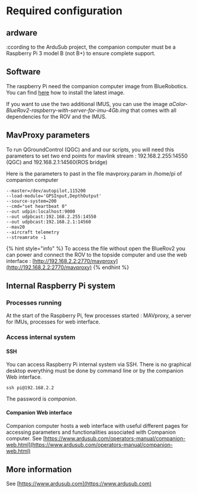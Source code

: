 # Required configuration

## ardware

:ccording to the ArduSub project, the companion computer must be a Raspberry Pi 3 model B \(not B+\) to ensure complete support.

## Software

The raspberry Pi need the companion computer image from BlueRobotics. You can find [here](https://www.ardusub.com/getting-started/installation.html#ardusub) how to install the latest image.

If you want to use the two additional IMUS, you can use the image _aColor-BlueRov2-raspberry-with-server-for-imu-4Gb.img_ that comes with all dependencies for the ROV and the IMUS.

## MavProxy parameters

To run QGroundControl \(QGC\) and and our scripts, you will need this parameters to set two end points for mavlink stream : 192.168.2.255:14550 \(QGC\) and 192.168.2.1:14560\(ROS bridge\)

Here is the parameters to past in the file mavproxy.param in /home/pi of companion computer

```text
--master=/dev/autopilot,115200
--load-module='GPSInput,DepthOutput'
--source-system=200
--cmd="set heartbeat 0"
--out udpin:localhost:9000
--out udpbcast:192.168.2.255:14550
--out udpbcast:192.168.2.1:14560
--mav20
--aircraft telemetry
--streamrate -1
```

{% hint style="info" %}
To access the file without open the BlueRov2 you can power and connect the ROV to the topside computer and use the web interface : [http://192.168.2.2:2770/mavproxy](http://192.168.2.2:2770/mavproxy)
{% endhint %}

## Internal Raspberry Pi system

### Processes running

At the start of the Raspberry Pi, few processes started : MAVproxy, a server for IMUs, processes for web interface.

### Access internal system

#### SSH

You can access Raspberry Pi internal system via SSH. There is no graphical desktop everything must be done by command line or by the companion Web interface.

```text
ssh pi@192.168.2.2
```

The password is _companion_.

#### Companion Web interface

Companion computer hosts a web interface with useful different pages for accessing parameters and functionalities associated with Companion computer. See [https://www.ardusub.com/operators-manual/companion-web.html](https://www.ardusub.com/operators-manual/companion-web.html)

## More information

See [https://www.ardusub.com](https://www.ardusub.com)

